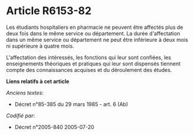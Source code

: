 # Article R6153-82

Les étudiants hospitaliers en pharmacie ne peuvent être affectés plus de deux fois dans le même service ou département. La
durée d'affectation dans un même service ou département ne peut être inférieure à deux mois ni supérieure à quatre mois.

L'affectation des intéressés, les fonctions qui leur sont confiées, les enseignements théoriques et pratiques qui leur sont
dispensés tiennent compte des connaissances acquises et du déroulement des études.

**Liens relatifs à cet article**

_Anciens textes_:

  - Décret n°85-385 du 29 mars 1985 - art. 6 (Ab)

_Codifié par_:

  - Décret n°2005-840 2005-07-20
